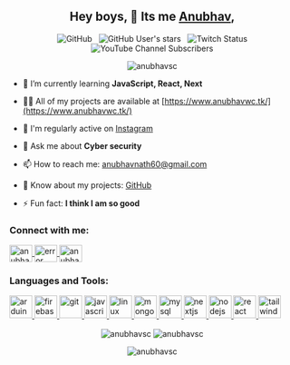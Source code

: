 <div align='center'>

## Hey boys, 🤘 Its me <a href="https://anubhavwc.tk/" target="_blank">Anubhav</a>,

&nbsp; ![GitHub](https://img.shields.io/github/followers/AnubhavWC?label=Follow%20Me%21%21&style=for-the-badge&logo=Github)
&nbsp; ![GitHub User's stars](https://img.shields.io/github/stars/AnubhavWC?style=for-the-badge&logo=Github)
&nbsp; ![Twitch Status](https://img.shields.io/twitch/status/anubhavwc?style=for-the-badge&logo=Twitch)
&nbsp; ![YouTube Channel Subscribers](https://img.shields.io/youtube/channel/subscribers/UCCi1DxbJSSvIx8UZgAUHG8w?style=for-the-badge&logo=Youtube)


</div>

<p align="center">
  <img src="https://github-profile-trophy.vercel.app/?username=anubhavsc&theme=juicyfresh&no-frame=true" alt="anubhavsc" />
</p>

- 🌱 I’m currently learning **JavaScript, React, Next**

- 👨‍💻 All of my projects are available at [https://www.anubhavwc.tk/](https://www.anubhavwc.tk/)

- 📝 I'm regularly active on [Instagram](https://www.instagram.com/error._._.4.0.4/)

- 💬 Ask me about **Cyber security**

- 📫 How to reach me: [anubhavnath60@gmail.com](mailto:anubhavnath60@gmail.com)

- 📄 Know about my projects: [GitHub](https://github.com/AnubhavSC/)

- ⚡ Fun fact: **I think I am so good**

<h3 align="left">Connect with me:</h3>
<p align="left">
  <a href="https://twitter.com/anubhavwc" target="_blank">
    <img align="center" src="https://raw.githubusercontent.com/rahuldkjain/github-profile-readme-generator/master/src/images/icons/Social/twitter.svg" alt="anubhavwc" height="30" width="40" />
  </a>
  <a href="https://instagram.com/error._._.4.0.4" target="_blank">
    <img align="center" src="https://raw.githubusercontent.com/rahuldkjain/github-profile-readme-generator/master/src/images/icons/Social/instagram.svg" alt="error._._.4.0.4" height="30" width="40" />
  </a>
  <a href="https://www.youtube.com/c/anubhav-wc" target="_blank">
    <img align="center" src="https://raw.githubusercontent.com/rahuldkjain/github-profile-readme-generator/master/src/images/icons/Social/youtube.svg" alt="anubhav-wc" height="30" width="40" />
  </a>
</p>

<h3 align="left">Languages and Tools:</h3>
<p align="left">
  <a href="https://www.arduino.cc/" target="_blank" rel="noreferrer">
    <img src="https://cdn.worldvectorlogo.com/logos/arduino-1.svg" alt="arduino" width="40" height="40"/>
  </a>
  <a href="https://firebase.google.com/" target="_blank" rel="noreferrer">
    <img src="https://www.vectorlogo.zone/logos/firebase/firebase-icon.svg" alt="firebase" width="40" height="40"/>
  </a>
  <a href="https://git-scm.com/" target="_blank" rel="noreferrer">
    <img src="https://www.vectorlogo.zone/logos/git-scm/git-scm-icon.svg" alt="git" width="40" height="40"/>
  </a>
  <a href="https://developer.mozilla.org/en-US/docs/Web/JavaScript" target="_blank" rel="noreferrer">
    <img src="https://upload.wikimedia.org/wikipedia/commons/thumb/6/6a/JavaScript-logo.png/800px-JavaScript-logo.png" alt="javascript" width="40" height="40"/>
  </a>
  <a href="https://www.kali.org/" target="_blank" rel="noreferrer">
    <img src="https://encrypted-tbn0.gstatic.com/images?q=tbn:ANd9GcT3ENOOwIV7jolNLcqpKzuZR4ztg5NXp-CZ2_taHfSrisjDn3V_Z8fCgPeJEIPqdDKX2WA&usqp=CAU" alt="linux" width="40" height="40"/>
  </a>
  <a href="https://www.mongodb.com/" target="_blank" rel="noreferrer">
    <img src="https://miro.medium.com/v2/resize:fit:1000/1*m2M7BVJ5XC96hpl_lgKIkg.gif" alt="mongodb" width="40" height="40"/>
  </a>
  <a href="https://www.mysql.com/" target="_blank" rel="noreferrer">
    <img src="https://1000logos.net/wp-content/uploads/2020/08/MySQL-Logo.png" alt="mysql" width="40" height="40"/>
  </a>
  <a href="https://nextjs.org/" target="_blank" rel="noreferrer">
    <img src="https://cdn.worldvectorlogo.com/logos/nextjs-2.svg" alt="nextjs" width="40" height="40"/>
  </a>
  <a href="https://nodejs.org" target="_blank" rel="noreferrer">
    <img src="https://encrypted-tbn0.gstatic.com/images?q=tbn:ANd9GcTxSke7wN1968aiD2XZRE6FbQ0918MqNsnCsqJQeDWF_hf-afcNt-TDDNgkIDmT1jNDkso&usqp=CAU" alt="nodejs" width="40" height="40"/>
  </a>
  <a href="https://reactjs.org/" target="_blank" rel="noreferrer">
    <img src="https://upload.wikimedia.org/wikipedia/commons/thumb/a/a7/React-icon.svg/2300px-React-icon.svg.png" alt="react" width="40" height="40"/>
  </a>
  <a href="https://tailwindcss.com/" target="_blank" rel="noreferrer">
    <img src="https://www.vectorlogo.zone/logos/tailwindcss/tailwindcss-icon.svg" alt="tailwind" width="40" height="40"/>
  </a>
</p>

<p align="center">
  <img align="center" src="https://github-readme-stats.vercel.app/api?username=anubhavsc&show_icons=true&locale=en&theme=radical" alt="anubhavsc" />
  <img align="center" src="https://github-readme-stats.vercel.app/api/top-langs?username=anubhavsc&show_icons=true&locale=en&layout=compact&theme=radical" alt="anubhavsc" />
</p>

<p align="center">
  <img align="center" src="https://github-readme-streak-stats.herokuapp.com/?user=anubhavsc&theme=radical" alt="anubhavsc" />
</p>


[website]: https://anubhavwc.tk


